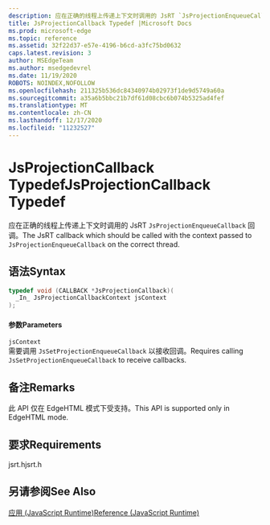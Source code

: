 ```yaml
---
description: 应在正确的线程上传递上下文时调用的 JsRT `JsProjectionEnqueueCallback` 回调。
title: JsProjectionCallback Typedef |Microsoft Docs
ms.prod: microsoft-edge
ms.topic: reference
ms.assetid: 32f22d37-e57e-4196-b6cd-a3fc75bd0632
caps.latest.revision: 3
author: MSEdgeTeam
ms.author: msedgedevrel
ms.date: 11/19/2020
ROBOTS: NOINDEX,NOFOLLOW
ms.openlocfilehash: 211325b536dc84340974b02973f1de9d5749a60a
ms.sourcegitcommit: a35a6b5bbc21b7df61d08cbc6b074b5325ad4fef
ms.translationtype: MT
ms.contentlocale: zh-CN
ms.lasthandoff: 12/17/2020
ms.locfileid: "11232527"
---
```

# <span data-ttu-id="f0850-103">JsProjectionCallback Typedef</span><span class="sxs-lookup"><span data-stu-id="f0850-103">JsProjectionCallback Typedef</span></span>

<span data-ttu-id="f0850-104">应在正确的线程上传递上下文时调用的 JsRT `JsProjectionEnqueueCallback` 回调。</span><span class="sxs-lookup"><span data-stu-id="f0850-104">The JsRT callback which should be called with the context passed to `JsProjectionEnqueueCallback` on the correct thread.</span></span>  
  
## <span data-ttu-id="f0850-105">语法</span><span class="sxs-lookup"><span data-stu-id="f0850-105">Syntax</span></span>  
  
```cpp  
typedef void (CALLBACK *JsProjectionCallback)(  
  _In_ JsProjectionCallbackContext jsContext  
);  
```  
  
#### <span data-ttu-id="f0850-106">参数</span><span class="sxs-lookup"><span data-stu-id="f0850-106">Parameters</span></span>  
 `jsContext`  
 <span data-ttu-id="f0850-107">需要调用 `JsSetProjectionEnqueueCallback` 以接收回调。</span><span class="sxs-lookup"><span data-stu-id="f0850-107">Requires calling `JsSetProjectionEnqueueCallback` to receive callbacks.</span></span>  
  
## <span data-ttu-id="f0850-108">备注</span><span class="sxs-lookup"><span data-stu-id="f0850-108">Remarks</span></span>  
 <span data-ttu-id="f0850-109">此 API 仅在 EdgeHTML 模式下受支持。</span><span class="sxs-lookup"><span data-stu-id="f0850-109">This API is supported only in EdgeHTML mode.</span></span>  
  
## <span data-ttu-id="f0850-110">要求</span><span class="sxs-lookup"><span data-stu-id="f0850-110">Requirements</span></span>  
 <span data-ttu-id="f0850-111">jsrt.h</span><span class="sxs-lookup"><span data-stu-id="f0850-111">jsrt.h</span></span>  
  
## <span data-ttu-id="f0850-112">另请参阅</span><span class="sxs-lookup"><span data-stu-id="f0850-112">See Also</span></span>  
 [<span data-ttu-id="f0850-113">应用 (JavaScript Runtime)</span><span class="sxs-lookup"><span data-stu-id="f0850-113">Reference (JavaScript Runtime)</span></span>](../chakra-hosting/reference-javascript-runtime.md)
